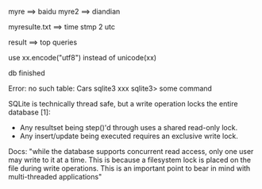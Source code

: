 myre ==> baidu
myre2 ==> diandian

myresulte.txt ==> time stmp 2 utc

result ==> top queries


use xx.encode("utf8") instead of unicode(xx)

db finished

Error: no such table: Cars
sqlite3 xxx
sqlite3> some command

SQLite is technically thread safe, but a write operation locks the entire database [1]:
- Any resultset being step()'d through uses a shared read-only lock. 
- Any insert/update being executed requires an exclusive write lock.

Docs: "while the database supports concurrent read access, only one user may write to it at a time. This is because a filesystem lock is placed on the file during write operations. This is an important point to bear in mind with multi-threaded applications"
